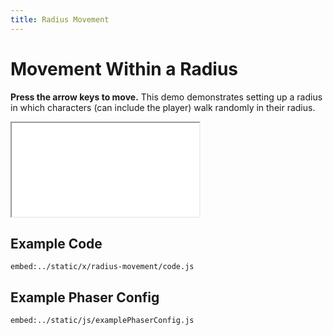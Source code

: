 ```yaml
---
title: Radius Movement
---
```


# Movement Within a Radius

**Press the arrow keys to move.** This demo demonstrates setting up a radius in which characters (can include the player) walk randomly in their radius.

<iframe src="/x/radius-movement"></iframe>

## Example Code

`embed:../static/x/radius-movement/code.js`

## Example Phaser Config

`embed:../static/js/examplePhaserConfig.js`
